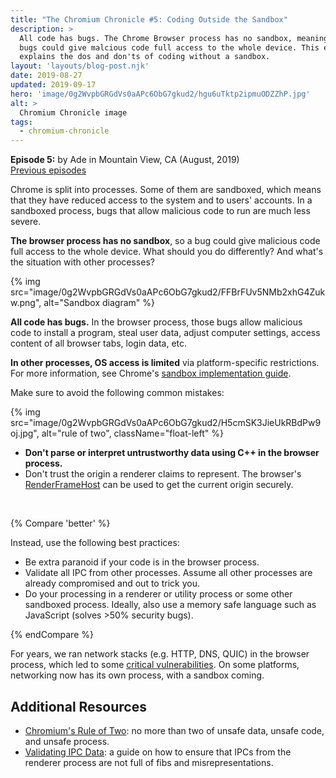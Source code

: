 ```yaml
---
title: "The Chromium Chronicle #5: Coding Outside the Sandbox"
description: >
  All code has bugs. The Chrome Browser process has no sandbox, meaning those
  bugs could give malcious code full access to the whole device. This episode
  explains the dos and don'ts of coding without a sandbox.
layout: 'layouts/blog-post.njk'
date: 2019-08-27
updated: 2019-09-17
hero: 'image/0g2WvpbGRGdVs0aAPc6ObG7gkud2/hgu6uTktp2ipmuODZZhP.jpg'
alt: >
  Chromium Chronicle image
tags:
  - chromium-chronicle
---
```


**Episode 5:** by Ade in Mountain View, CA (August, 2019)<br>
[Previous episodes](/tags/chromium-chronicle/)

Chrome is split into processes. Some of them are sandboxed, which means that
they have reduced access to the system and to users' accounts. In a sandboxed
process, bugs that allow malicious code to run are much less severe.

**The browser process has no sandbox**, so a bug could give malicious code full
access to the whole device. What should you do differently? And what's the
situation with other processes?

{% img src="image/0g2WvpbGRGdVs0aAPc6ObG7gkud2/FFBrFUv5NMb2xhG4Zukw.png", alt="Sandbox diagram" %}

**All code has bugs.** In the browser process, those bugs allow malicious code
to install a program, steal user data, adjust computer settings, access content
of all browser tabs, login data, etc.

**In other processes, OS access is limited** via platform-specific restrictions.
For more information, see Chrome's [sandbox implementation guide][sandbox-implementation].

Make sure to avoid the following common mistakes:

{% img src="image/0g2WvpbGRGdVs0aAPc6ObG7gkud2/H5cmSK3JieUkRBdPw9oj.jpg", alt="rule of two", className="float-left" %}

* **Don't parse or interpret untrustworthy data using C++ in the
  browser process.**
* Don't trust the origin a renderer claims to represent. The browser's
  [RenderFrameHost][render-frame-host] can be used to get the current origin securely.

<br style="clear: both;" />

{% Compare 'better' %}

Instead, use the following best practices:

* Be extra paranoid if your code is in the browser process.
* Validate all IPC from other processes. Assume all other processes are already
  compromised and out to trick you.
* Do your processing in a renderer or utility process or some other sandboxed
  process. Ideally, also use a memory safe language such as JavaScript
  (solves >50% security bugs).

{% endCompare %}

For years, we ran network stacks (e.g. HTTP, DNS, QUIC) in the browser process,
which led to some [critical vulnerabilities][critical-vulnerabilities]. On
some platforms, networking now has its own process, with a sandbox coming.

## Additional Resources

* [Chromium's Rule of Two][rule-of-two]: no more than two of unsafe data,
unsafe code, and unsafe process.
* [Validating IPC Data][validating-ipc]: a guide on how to ensure that IPCs
from the renderer process are not full of fibs and misrepresentations.

[sandbox-implementation]: https://chromium.googlesource.com/chromium/src/+/master/docs/design/sandbox.md
[render-frame-host]: https://cs.chromium.org/search/?q=RenderFrameHost&sq=package:chromium&type=cs
[critical-vulnerabilities]: https://bugs.chromium.org/p/chromium/issues/list?q=type%3Dbug-security%20component%3AInternals%3ENetwork%20status%3Afixed%2Cverified%20security_severity%3Dcritical&can=1
[rule-of-two]: https://chromium.googlesource.com/chromium/src/+/master/docs/security/rule-of-2.md
[validating-ipc]: https://chromium.googlesource.com/chromium/src/+/HEAD/docs/security/mojo.md#Validate-privilege_presuming-data-received-over-IPC

